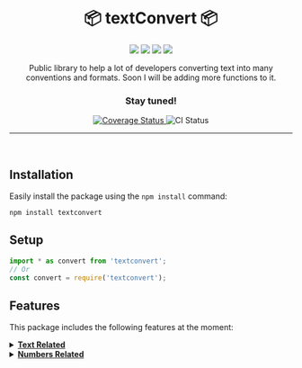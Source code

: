 <h1 align="center">📦 textConvert 📦</h1>

<div align="center">
<img src="https://img.shields.io/github/package-json/v/Monsieur-Nico/textConvert?'style'=flat-square"></img>
<img src="https://img.shields.io/github/license/Monsieur-Nico/textConvert?'style'=flat-square"></img>
<img src="https://img.shields.io/github/commit-activity/m/Monsieur-Nico/textConvert?'style'=flat-square"></img>
<img src="https://img.shields.io/github/issues-raw/Monsieur-Nico/textConvert?'style'=flat-square"></img>
</div>

<p align="center">Public library to help a lot of developers converting text into many conventions and formats. Soon I will be adding more functions to it.</p>
<h3 align="center" style="font-weight: bold"> Stay tuned!</h3>
<div align="center">
<a href="https://codecov.io/gh/Monsieur-Nico/textConvert" target="_blank">
  <img src="https://codecov.io/gh/Monsieur-Nico/textConvert/graph/badge.svg?token=yourtoken" alt="Coverage Status" />
</a>
<img src="https://github.com/Monsieur-Nico/textConvert/actions/workflows/ci.yml/badge.svg" alt="CI Status" />
</div>

<hr />
<br />

## Installation

Easily install the package using the `npm install` command:

```
npm install textconvert
```

## Setup

```js
import * as convert from 'textconvert';
// Or
const convert = require('textconvert');
```

## Features

This package includes the following features at the moment:

<details>
  <summary><b><u>Text Related</u></b></summary>

- ### Clear

  Clear a string from punctuation and replaces it with a whitespace character or returns an array of strings.

  `@param text` String input to clear from punctuation.

  `@param arrayOutput` (Optional), boolean value to select whether to return an array of strings or a single string. Default value is true.

  ```js
  convert.clear('Hello,world');
  // Returns => ["hello", "world"]

  convert.clear('Hello, world', false);
  // Returns => "hello world"
  ```

- ### Count

  Return a boolean value number of the letters in a string.

  `@param text` String input to get letters count from.

  `@param countNumbers` Boolean value to determine if numbers should be counted as letters.

  ```js
  convert.count('Hello,world');
  // Returns => 10

  convert.count('Hello0 world', true);
  // Returns => 11
  ```

- ### Reverse

  Reverses all characters in a string.

  `@param text` A string to reverse.

  ```js
  convert.reverse('Hello, world!');
  // Returns => "!dlrow ,olleH"
  ```

- ### Spread

  Returns an array of characters from the provided string.

  `@param text` A string to spread.
  `@param clear` Whether to clear punctuation from the text. Default is `false`.

  ```js
  convert.spread('Hello, world!');
  // Returns => ['H', 'e', 'l', 'l', 'o', ',', 'w', 'o', 'r', 'l', 'd', '!']

  convert.spread('Hello, world!', true);
  // Returns => ['H', 'e', 'l', 'l', 'o', 'w', 'o', 'r', 'l', 'd']
  ```

- ### Camel Case

  Convert a string from any convention to Camel Case convention.

  `@param text` A string to be converted to Camel Case.

  ```js
  convert.camelCase('hello world');
  // Returns => "helloWorld"
  ```

- ### Pascal Case

  Convert a string from any convention to Pascal Case convention.

  `@param text` A string to be converted to Pascal Case.

  ```js
  convert.pascalCase('hello world');
  // Returns => "HelloWorld"
  ```

- ### Snake Case

  Convert a string from any convention to Snake Case convention.

  `@param text` A string to be converted to Snake Case.

  ```js
  convert.snakeCase('hello world');
  // Returns => "hello_world"
  convert.snakeCase('hello-world');
  // Returns => "hello_world"
  ```

- ### Kebab Case

  Convert a string from any convention to Kebab Case convention.

  `@param text` A string to be converted to Kebab Case.

  ```js
  convert.kebabCase('hello world');
  // Returns => "hello-world"
  convert.kebabCase('helloWorld');
  // Returns => "hello-world"
  ```

</details>

<details>
  <summary><b><u>Numbers Related</u></b></summary>

- ### numbersToWords

  Get any number below 100 million converted to words.

  `@param number` Integer input to turn into text.

  ```js
  convert.numbersToWords(1245);
  // Returns => "one thousand two hundred and forty-five"
  ```

  </details>
